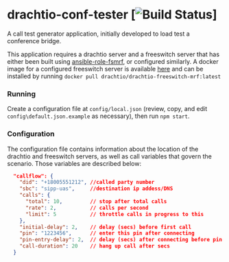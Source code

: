 # drachtio-conf-tester [![Build Status](https://secure.travis-ci.org/davehorton/drachtio-conf-tester.png)]

A call test generator application, initially developed to load test a conference bridge.

This application requires a drachtio server and a freeswitch server that has either been built using [ansible-role-fsmrf](https://github.com/davehorton/ansible-role-fsmrf), or configured similarly.  A docker image for a configured freeswitch server is available [here](https://hub.docker.com/r/drachtio/drachtio-freeswitch-mrf/) and can be installed by running `docker pull drachtio/drachtio-freeswitch-mrf:latest`

### Running
Create a configuration file at `config/local.json` (review, copy, and edit `config\default.json.example` as necessary), then run `npm start`.

### Configuration
The configuration file contains information about the location of the drachtio and freeswitch servers, as well as call variables that govern the scenario.  Those variables are described below:

```json
  "callflow": {
    "did": "+18005551212", //called party number
    "sbc": "sipp-uas",     //destination ip addess/DNS
    "calls": {
      "total": 10,         // stop after total calls
      "rate": 2,           // calls per second
      "limit": 5           // throttle calls in progress to this
    },
    "initial-delay": 2,    // delay (secs) before first call
    "pin": "1223456",      // enter this pin after connecting
    "pin-entry-delay": 2,  // delay (secs) after connecting before pin
    "call-duration": 20    // hang up call after secs
  }
```
